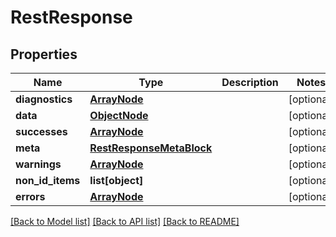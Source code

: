 # RestResponse

## Properties
Name | Type | Description | Notes
------------ | ------------- | ------------- | -------------
**diagnostics** | [**ArrayNode**](ArrayNode.md) |  | [optional] 
**data** | [**ObjectNode**](ObjectNode.md) |  | [optional] 
**successes** | [**ArrayNode**](ArrayNode.md) |  | [optional] 
**meta** | [**RestResponseMetaBlock**](RestResponseMetaBlock.md) |  | [optional] 
**warnings** | [**ArrayNode**](ArrayNode.md) |  | [optional] 
**non_id_items** | **list[object]** |  | [optional] 
**errors** | [**ArrayNode**](ArrayNode.md) |  | [optional] 

[[Back to Model list]](../README.md#documentation-for-models) [[Back to API list]](../README.md#documentation-for-api-endpoints) [[Back to README]](../README.md)


